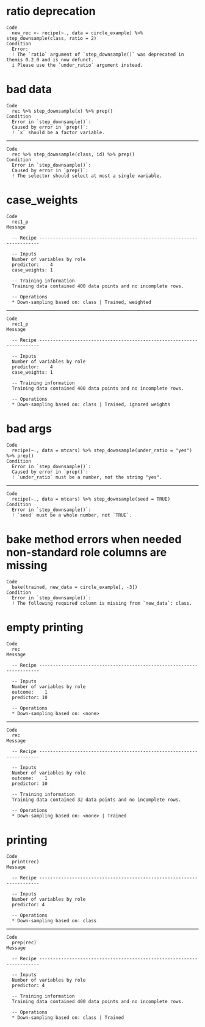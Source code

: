 # ratio deprecation

    Code
      new_rec <- recipe(~., data = circle_example) %>% step_downsample(class, ratio = 2)
    Condition
      Error:
      ! The `ratio` argument of `step_downsample()` was deprecated in themis 0.2.0 and is now defunct.
      i Please use the `under_ratio` argument instead.

# bad data

    Code
      rec %>% step_downsample(x) %>% prep()
    Condition
      Error in `step_downsample()`:
      Caused by error in `prep()`:
      ! `x` should be a factor variable.

---

    Code
      rec %>% step_downsample(class, id) %>% prep()
    Condition
      Error in `step_downsample()`:
      Caused by error in `prep()`:
      ! The selector should select at most a single variable.

# case_weights

    Code
      rec1_p
    Message
      
      -- Recipe ----------------------------------------------------------------------
      
      -- Inputs 
      Number of variables by role
      predictor:    4
      case_weights: 1
      
      -- Training information 
      Training data contained 400 data points and no incomplete rows.
      
      -- Operations 
      * Down-sampling based on: class | Trained, weighted

---

    Code
      rec1_p
    Message
      
      -- Recipe ----------------------------------------------------------------------
      
      -- Inputs 
      Number of variables by role
      predictor:    4
      case_weights: 1
      
      -- Training information 
      Training data contained 400 data points and no incomplete rows.
      
      -- Operations 
      * Down-sampling based on: class | Trained, ignored weights

# bad args

    Code
      recipe(~., data = mtcars) %>% step_downsample(under_ratio = "yes") %>% prep()
    Condition
      Error in `step_downsample()`:
      Caused by error in `prep()`:
      ! `under_ratio` must be a number, not the string "yes".

---

    Code
      recipe(~., data = mtcars) %>% step_downsample(seed = TRUE)
    Condition
      Error in `step_downsample()`:
      ! `seed` must be a whole number, not `TRUE`.

# bake method errors when needed non-standard role columns are missing

    Code
      bake(trained, new_data = circle_example[, -3])
    Condition
      Error in `step_downsample()`:
      ! The following required column is missing from `new_data`: class.

# empty printing

    Code
      rec
    Message
      
      -- Recipe ----------------------------------------------------------------------
      
      -- Inputs 
      Number of variables by role
      outcome:    1
      predictor: 10
      
      -- Operations 
      * Down-sampling based on: <none>

---

    Code
      rec
    Message
      
      -- Recipe ----------------------------------------------------------------------
      
      -- Inputs 
      Number of variables by role
      outcome:    1
      predictor: 10
      
      -- Training information 
      Training data contained 32 data points and no incomplete rows.
      
      -- Operations 
      * Down-sampling based on: <none> | Trained

# printing

    Code
      print(rec)
    Message
      
      -- Recipe ----------------------------------------------------------------------
      
      -- Inputs 
      Number of variables by role
      predictor: 4
      
      -- Operations 
      * Down-sampling based on: class

---

    Code
      prep(rec)
    Message
      
      -- Recipe ----------------------------------------------------------------------
      
      -- Inputs 
      Number of variables by role
      predictor: 4
      
      -- Training information 
      Training data contained 400 data points and no incomplete rows.
      
      -- Operations 
      * Down-sampling based on: class | Trained

